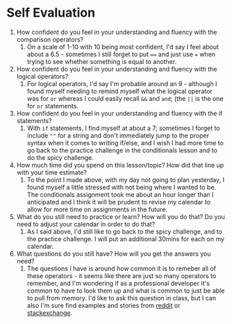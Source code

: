 # Self Evaluation

1. How confident do you feel in your understanding and fluency with the comparison operators?
    1. On a scale of 1-10 with 10 being most confident, I'd say I feel about about a 6.5 - sometimes I still forget to put `==` and just use `=` when trying to see whether something is equal to another. 
1. How confident do you feel in your understanding and fluency with the logical operators?
    1. For logical operators, I'd say I'm probable around an 9 - although I found myself needing to remind myself what the logical operator was for `or` whereas I could easily recall `&&` and `and`; (the `||` is the one for `or` statements.
1. How confident do you feel in your understanding and fluency with the if statements?
    1. With `if` statements, I find myself at about a 7; sometimes I forget to include `""` for a string and don't immediately jump to the proper syntax when it comes to writing if/else, and I wish I had more time to go back to the practice challenge in the conditionals lesson and to do the spicy challenge.  
1. How much time did you spend on this lesson/topic? How did that line up with your time estimate?
    1. To the point I made above, with my day not going to plan yesterday, I found myself a little stressed with not being where I wanted to be. The conditionals assignment took me about an hour longer than I anticipated and I think it will be prudent to revise my calendar to allow for more time on assignments in the future.
1. What do you still need to practice or learn? How will you do that? Do you need to adjust your calendar in order to do that?
    1. As I said above, I'd still like to go back to the spicy challenge, and to the practice challenge. I will put an additional 30mins for each on my calendar.
1. What questions do you still have? How will you get the answers you need?
    1. The questions I have is around how common it is to remeber all of these operators - it seems like there are just so many operators to remember, and I'm wondering if as a professional developer it's common to have to look them up and what is common to just be able to pull from memory. I'd like to ask this question in class, but I can also I'm sure find examples and stories from [reddit](reddit.com) or [stackexchange](stackexchange.com).
